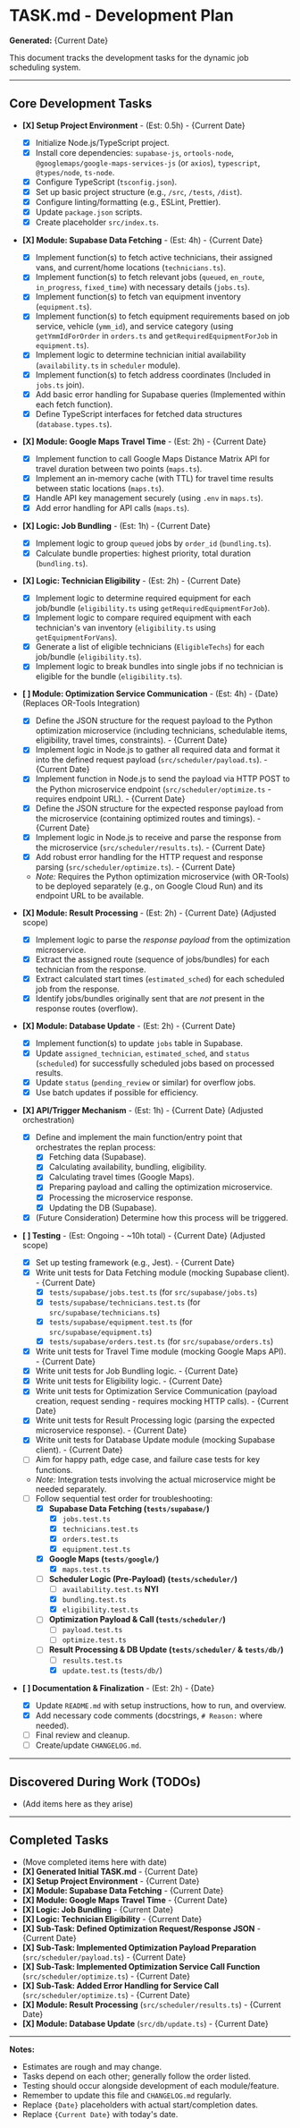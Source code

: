 # TASK.md - Development Plan

**Generated:** {Current Date}

This document tracks the development tasks for the dynamic job scheduling system.

---

## Core Development Tasks

*   **[X] Setup Project Environment** - (Est: 0.5h) - {Current Date}
    *   [X] Initialize Node.js/TypeScript project.
    *   [X] Install core dependencies: `supabase-js`, `ortools-node`, `@googlemaps/google-maps-services-js` (or `axios`), `typescript`, `@types/node`, `ts-node`.
    *   [X] Configure TypeScript (`tsconfig.json`).
    *   [X] Set up basic project structure (e.g., `/src`, `/tests`, `/dist`).
    *   [X] Configure linting/formatting (e.g., ESLint, Prettier).
    *   [X] Update `package.json` scripts.
    *   [X] Create placeholder `src/index.ts`.

*   **[X] Module: Supabase Data Fetching** - (Est: 4h) - {Current Date}
    *   [X] Implement function(s) to fetch active technicians, their assigned vans, and current/home locations (`technicians.ts`).
    *   [X] Implement function(s) to fetch relevant jobs (`queued`, `en_route`, `in_progress`, `fixed_time`) with necessary details (`jobs.ts`).
    *   [X] Implement function(s) to fetch van equipment inventory (`equipment.ts`).
    *   [X] Implement function(s) to fetch equipment requirements based on job service, vehicle (`ymm_id`), and service category (using `getYmmIdForOrder` in `orders.ts` and `getRequiredEquipmentForJob` in `equipment.ts`).
    *   [X] Implement logic to determine technician initial availability (`availability.ts` in `scheduler` module).
    *   [X] Implement function(s) to fetch address coordinates (Included in `jobs.ts` join).
    *   [X] Add basic error handling for Supabase queries (Implemented within each fetch function).
    *   [X] Define TypeScript interfaces for fetched data structures (`database.types.ts`).

*   **[X] Module: Google Maps Travel Time** - (Est: 2h) - {Current Date}
    *   [X] Implement function to call Google Maps Distance Matrix API for travel duration between two points (`maps.ts`).
    *   [X] Implement an in-memory cache (with TTL) for travel time results between static locations (`maps.ts`).
    *   [X] Handle API key management securely (using `.env` in `maps.ts`).
    *   [X] Add error handling for API calls (`maps.ts`).

*   **[X] Logic: Job Bundling** - (Est: 1h) - {Current Date}
    *   [X] Implement logic to group `queued` jobs by `order_id` (`bundling.ts`).
    *   [X] Calculate bundle properties: highest priority, total duration (`bundling.ts`).

*   **[X] Logic: Technician Eligibility** - (Est: 2h) - {Current Date}
    *   [X] Implement logic to determine required equipment for each job/bundle (`eligibility.ts` using `getRequiredEquipmentForJob`).
    *   [X] Implement logic to compare required equipment with each technician's van inventory (`eligibility.ts` using `getEquipmentForVans`).
    *   [X] Generate a list of eligible technicians (`EligibleTechs`) for each job/bundle (`eligibility.ts`).
    *   [X] Implement logic to break bundles into single jobs if no technician is eligible for the bundle (`eligibility.ts`).

*   **[ ] Module: Optimization Service Communication** - (Est: 4h) - {Date} (Replaces OR-Tools Integration)
    *   [X] Define the JSON structure for the request payload to the Python optimization microservice (including technicians, schedulable items, eligibility, travel times, constraints). - {Current Date}
    *   [X] Implement logic in Node.js to gather all required data and format it into the defined request payload (`src/scheduler/payload.ts`). - {Current Date}
    *   [X] Implement function in Node.js to send the payload via HTTP POST to the Python microservice endpoint (`src/scheduler/optimize.ts` - requires endpoint URL). - {Current Date}
    *   [X] Define the JSON structure for the expected response payload from the microservice (containing optimized routes and timings). - {Current Date}
    *   [X] Implement logic in Node.js to receive and parse the response from the microservice (`src/scheduler/results.ts`). - {Current Date}
    *   [X] Add robust error handling for the HTTP request and response parsing (`src/scheduler/optimize.ts`). - {Current Date}
    *   *Note:* Requires the Python optimization microservice (with OR-Tools) to be deployed separately (e.g., on Google Cloud Run) and its endpoint URL to be available.

*   **[X] Module: Result Processing** - (Est: 2h) - {Current Date} (Adjusted scope)
    *   [X] Implement logic to parse the *response payload* from the optimization microservice.
    *   [X] Extract the assigned route (sequence of jobs/bundles) for each technician from the response.
    *   [X] Extract calculated start times (`estimated_sched`) for each scheduled job from the response.
    *   [X] Identify jobs/bundles originally sent that are *not* present in the response routes (overflow).

*   **[X] Module: Database Update** - (Est: 2h) - {Current Date}
    *   [X] Implement function(s) to update `jobs` table in Supabase.
    *   [X] Update `assigned_technician`, `estimated_sched`, and `status` (`scheduled`) for successfully scheduled jobs based on processed results.
    *   [X] Update `status` (`pending_review` or similar) for overflow jobs.
    *   [X] Use batch updates if possible for efficiency.

*   **[X] API/Trigger Mechanism** - (Est: 1h) - {Current Date} (Adjusted orchestration)
    *   [X] Define and implement the main function/entry point that orchestrates the replan process: 
        *   [X] Fetching data (Supabase).
        *   [X] Calculating availability, bundling, eligibility.
        *   [X] Calculating travel times (Google Maps).
        *   [X] Preparing payload and calling the optimization microservice.
        *   [X] Processing the microservice response.
        *   [X] Updating the DB (Supabase).
    *   [X] (Future Consideration) Determine how this process will be triggered.

*   **[ ] Testing** - (Est: Ongoing - ~10h total) - {Current Date} (Adjusted scope)
    *   [X] Set up testing framework (e.g., Jest). - {Current Date}
    *   [X] Write unit tests for Data Fetching module (mocking Supabase client). - {Current Date}
        *   [X] `tests/supabase/jobs.test.ts` (for `src/supabase/jobs.ts`)
        *   [X] `tests/supabase/technicians.test.ts` (for `src/supabase/technicians.ts`)
        *   [X] `tests/supabase/equipment.test.ts` (for `src/supabase/equipment.ts`)
        *   [X] `tests/supabase/orders.test.ts` (for `src/supabase/orders.ts`)
    *   [X] Write unit tests for Travel Time module (mocking Google Maps API). - {Current Date}
    *   [X] Write unit tests for Job Bundling logic. - {Current Date}
    *   [X] Write unit tests for Eligibility logic. - {Current Date}
    *   [X] Write unit tests for Optimization Service Communication (payload creation, request sending - requires mocking HTTP calls). - {Current Date}
    *   [X] Write unit tests for Result Processing logic (parsing the expected microservice response). - {Current Date}
    *   [X] Write unit tests for Database Update module (mocking Supabase client). - {Current Date}
    *   [ ] Aim for happy path, edge case, and failure case tests for key functions.
    *   *Note:* Integration tests involving the actual microservice might be needed separately.
    *   [ ] Follow sequential test order for troubleshooting:
        *   [X] **Supabase Data Fetching (`tests/supabase/`)**
            *   [X] `jobs.test.ts`
            *   [X] `technicians.test.ts`
            *   [X] `orders.test.ts`
            *   [X] `equipment.test.ts`
        *   [X] **Google Maps (`tests/google/`)**
            *   [X] `maps.test.ts`
        *   [ ] **Scheduler Logic (Pre-Payload) (`tests/scheduler/`)**
            *   [ ] `availability.test.ts` **NYI**
            *   [X] `bundling.test.ts`
            *   [X] `eligibility.test.ts`
        *   [ ] **Optimization Payload & Call (`tests/scheduler/`)**
            *   [ ] `payload.test.ts`
            *   [ ] `optimize.test.ts`
        *   [ ] **Result Processing & DB Update (`tests/scheduler/` & `tests/db/`)**
            *   [ ] `results.test.ts`
            *   [X] `update.test.ts` (`tests/db/`)

*   **[ ] Documentation & Finalization** - (Est: 2h) - {Date}
    *   [X] Update `README.md` with setup instructions, how to run, and overview.
    *   [X] Add necessary code comments (docstrings, `# Reason:` where needed).
    *   [ ] Final review and cleanup.
    *   [ ] Create/update `CHANGELOG.md`.

---

## Discovered During Work (TODOs)

*   (Add items here as they arise)

---

## Completed Tasks

*   (Move completed items here with date)
*   **[X] Generated Initial TASK.md** - {Current Date}
*   **[X] Setup Project Environment** - {Current Date}
*   **[X] Module: Supabase Data Fetching** - {Current Date}
*   **[X] Module: Google Maps Travel Time** - {Current Date}
*   **[X] Logic: Job Bundling** - {Current Date}
*   **[X] Logic: Technician Eligibility** - {Current Date}
*   **[X] Sub-Task: Defined Optimization Request/Response JSON** - {Current Date}
*   **[X] Sub-Task: Implemented Optimization Payload Preparation** (`src/scheduler/payload.ts`) - {Current Date}
*   **[X] Sub-Task: Implemented Optimization Service Call Function** (`src/scheduler/optimize.ts`) - {Current Date}
*   **[X] Sub-Task: Added Error Handling for Service Call** (`src/scheduler/optimize.ts`) - {Current Date}
*   **[X] Module: Result Processing** (`src/scheduler/results.ts`) - {Current Date}
*   **[X] Module: Database Update** (`src/db/update.ts`) - {Current Date}

---

**Notes:**

*   Estimates are rough and may change.
*   Tasks depend on each other; generally follow the order listed.
*   Testing should occur alongside development of each module/feature.
*   Remember to update this file and `CHANGELOG.md` regularly.
*   Replace `{Date}` placeholders with actual start/completion dates.
*   Replace `{Current Date}` with today's date. 